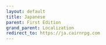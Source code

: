 ```yaml
---
layout: default
title: Japanese
parent: First Edition
grand_parent: Localization
redirect_to: https://ja.cairnrpg.com
---
```

